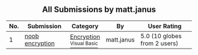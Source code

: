 ﻿<div align="center">

## All Submissions by matt\.janus

</div>

No.  | Submission | Category | By   | User Rating
---- | ---------- | -------- | ---- | -----------
1 | [noob encryption<br />](https://github.com/Planet-Source-Code/matt-janus-noob-encryption__1-39874) | [Encryption<br /><sup>Visual Basic</sup>](../ByCategory/encryption__1-48.md) | matt\.janus | 5.0 (10 globes from 2 users)
